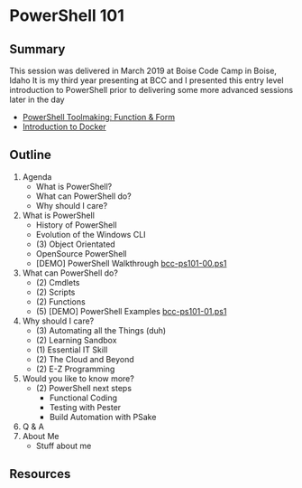 # PowerShell 101

## Summary

This session was delivered in March 2019 at Boise Code Camp in Boise, Idaho
It is my third year presenting at BCC and I presented this entry level introduction to PowerShell prior to delivering some more advanced sessions later in the day

* [PowerShell Toolmaking: Function & Form](https://github.com/ryandcoates/bcc-functions)
* [Introduction to Docker](https://github.com/ryandcoates/bcc-dockerintro)

## Outline

1. Agenda
    * What is PowerShell?
    * What can PowerShell do?
    * Why should I care?
2. What is PowerShell
    * History of PowerShell
    * Evolution of the Windows CLI
    * (3) Object Orientated
    * OpenSource PowerShell
    * [DEMO] PowerShell Walkthrough [bcc-ps101-00.ps1](bcc18-ps101-00.ps1)
3. What can PowerShell do?
    * (2) Cmdlets
    * (2) Scripts
    * (2) Functions
    * (5) [DEMO] PowerShell Examples [bcc-ps101-01.ps1](bcc18-ps101-01.ps1)
4. Why should I care?
    * (3) Automating all the Things (duh)
    * (2) Learning Sandbox
    * (1) Essential IT Skill
    * (2) The Cloud and Beyond
    * (2) E-Z Programming
5. Would you like to know more?
    * (2) PowerShell next steps
        * Functional Coding
        * Testing with Pester
        * Build Automation with PSake
6. Q & A
7. About Me
    * Stuff about me

## Resources

